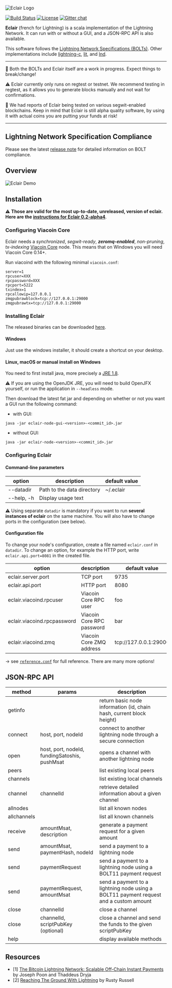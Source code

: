 ![Eclair Logo](.readme/logo.png)

[![Build Status](https://travis-ci.org/viacoin/eclair.svg?branch=master)](https://travis-ci.org/viacoin/eclair)
[![License](https://img.shields.io/badge/license-Apache%202.0-blue.svg)](LICENSE)
[![Gitter chat](https://img.shields.io/badge/chat-on%20gitter-rose.svg)](https://gitter.im/ACINQ/eclair)

**Eclair** (french for Lightning) is a scala implementation of the Lightning Network. It can run with or without a GUI, and a JSON-RPC API is also available.

This software follows the [Lightning Network Specifications (BOLTs)](https://github.com/lightningnetwork/lightning-rfc). Other implementations include [lightning-c], [lit], and [lnd].
 
 ---
 
 :construction: Both the BOLTs and Eclair itself are a work in progress. Expect things to break/change!
 
 :warning: Eclair currently only runs on regtest or testnet. We recommend testing in regtest, as it allows you to generate blocks manually and not wait for confirmations.
 
 :rotating_light: We had reports of Eclair being tested on various segwit-enabled blockchains. Keep in mind that Eclair is still alpha quality software, by using it with actual coins you are putting your funds at risk!

---

## Lightning Network Specification Compliance
Please see the latest [release note](https://github.com/ACINQ/eclair/releases) for detailed information on BOLT compliance.

## Overview

![Eclair Demo](.readme/screen-1.png)

## Installation

:warning: **Those are valid for the most up-to-date, unreleased, version of eclair. Here are the [instructions for Eclair 0.2-alpha4](https://github.com/ACINQ/eclair/blob/v0.2-alpha4/README.md#installation)**.

### Configuring Viacoin Core

Eclair needs a _synchronized_, _segwit-ready_, **_zeromq-enabled_**, _non-pruning_, _tx-indexing_ [Viacoin Core](https://github.com/viacoin/viacoin) node. This means that on Windows you will need Viacoin Core 0.14+.

Run viacoind with the following minimal `viacoin.conf`:
```
server=1
rpcuser=XXX
rpcpassword=XXX
rpcport=5222
txindex=1
rpcallowip=127.0.0.1
zmqpubrawblock=tcp://127.0.0.1:29000
zmqpubrawtx=tcp://127.0.0.1:29000
```

### Installing Eclair

The released binaries can be downloaded [here](https://github.com/ACINQ/eclair/releases).

#### Windows

Just use the windows installer, it should create a shortcut on your desktop.

#### Linux, macOS or manual install on Windows

You need to first install java, more precisely a [JRE 1.8](http://www.oracle.com/technetwork/java/javase/downloads/jre8-downloads-2133155.html).

 :warning: If you are using the OpenJDK JRE, you will need to build OpenJFX yourself, or run the application in `--headless` mode.

Then download the latest fat jar and depending on whether or not you want a GUI run the following command:
* with GUI:
```shell
java -jar eclair-node-gui-<version>-<commit_id>.jar
```
* without GUI:
```shell
java -jar eclair-node-<version>-<commit_id>.jar
```

### Configuring Eclair

#### Command-line parameters

option         | description                     | default value
---------------|---------------------------------|--------------
--datadir      | Path to the data directory      | ~/.eclair
--help, -h     | Display usage text              |


:warning: Using separate `datadir` is mandatory if you want to run **several instances of eclair** on the same machine. You will also have to change ports in the configuration (see below).

#### Configuration file

To change your node's configuration, create a file named `eclair.conf` in `datadir`. To change an option, for example the HTTP port, write `eclair.api.port=8081` in the created file. 

option                       | description               | default value
-----------------------------|---------------------------|--------------
 eclair.server.port          | TCP port                  | 9735
 eclair.api.port             | HTTP port                 | 8080
 eclair.viacoind.rpcuser     | Viacoin Core RPC user     | foo
 eclair.viacoind.rpcpassword | Viacoin Core RPC password | bar
 eclair.viacoind.zmq         | Viacoin Core ZMQ address  | tcp://127.0.0.1:29000

&rarr; see [`reference.conf`](eclair-core/src/main/resources/reference.conf) for full reference. There are many more options!

## JSON-RPC API

 method       |  params                                       | description
 -------------|-----------------------------------------------|-----------------------------------------------------------
  getinfo     |                                               | return basic node information (id, chain hash, current block height) 
  connect     | host, port, nodeId                            | connect to another lightning node through a secure connection
  open        | host, port, nodeId, fundingSatoshis, pushMsat | opens a channel with another lightning node
  peers       |                                               | list existing local peers
  channels    |                                               | list existing local channels
  channel     | channelId                                     | retrieve detailed information about a given channel
  allnodes    |                                               | list all known nodes
  allchannels |                                               | list all known channels
  receive     | amountMsat, description                       | generate a payment request for a given amount
  send        | amountMsat, paymentHash, nodeId               | send a payment to a lightning node
  send        | paymentRequest                                | send a payment to a lightning node using a BOLT11 payment request
  send        | paymentRequest, amountMsat                    | send a payment to a lightning node using a BOLT11 payment request and a custom amount
  close       | channelId                                     | close a channel
  close       | channelId, scriptPubKey (optional)            | close a channel and send the funds to the given scriptPubKey
  help        |                                               | display available methods

## Resources
- [1]  [The Bitcoin Lightning Network: Scalable Off-Chain Instant Payments](https://lightning.network/lightning-network-paper.pdf) by Joseph Poon and Thaddeus Dryja
- [2]  [Reaching The Ground With Lightning](https://github.com/ElementsProject/lightning/raw/master/doc/deployable-lightning.pdf) by Rusty Russell

[Amiko-Pay]: https://github.com/cornwarecjp/amiko-pay
[lightning-c]: https://github.com/ElementsProject/lightning
[lnd]: https://github.com/LightningNetwork/lnd
[lit]: https://github.com/mit-dci/lit
[Thunder]: https://github.com/blockchain/thunder

